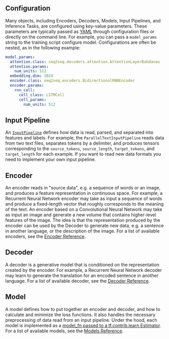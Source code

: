 ## Configuration

Many objects, including Encoders, Decoders, Models, Input Pipelines, and Inference Tasks, are configured using key-value parameters. These parameters are typically passed as [YAML](https://en.wikipedia.org/wiki/YAML) through configuration files or directly on the command line. For example, you can pass a `model_params` string to the training script configure model. Configurations are often be nested, as in the following example:

```yml
model_params:
  attention.class: seq2seq.decoders.attention.AttentionLayerBahdanau
  attention.params:
    num_units: 512
  embedding.dim: 1024
  encoder.class: seq2seq.encoders.BidirectionalRNNEncoder
  encoder.params:
    rnn_cell:
      cell_class: LSTMCell
      cell_params:
        num_units: 512
```

## Input Pipeline

An [`InputPipeline`](https://github.com/google/seq2seq/blob/master/seq2seq/data/input_pipeline.py) defines how data is read, parsed, and separated into features and labels. For example, the `ParallelTextInputPipeline` reads data from two text files, separates tokens by a delimiter, and produces tensors corresponding to the `source_tokens`, `source_length`, `target_tokens`, and `target_length` for each example. If you want to read new data formats you need to implement your own input pipeline.

## Encoder

An encoder reads in "source data", e.g. a sequence of words or an image, and produces a feature representation in continuous space. For example, a Recurrent Neural Network encoder may take as input a sequence of words and produce a fixed-length vector that roughly corresponds to the meaning of the text. An encoder based on a Convolutional Neural Network may take as input an image and generate a new volume that contains higher-level features of the image. The idea is that the representation produced by the encoder can be used by the Decoder to generate new data, e.g. a sentence in another language, or the description of the image. For a list of available encoders, see the [Encoder Reference](encoders/).


## Decoder

A decoder is a generative model that is conditioned on the representation created by the encoder. For example, a Recurrent Neural Network decoder may learn to generate the translation for an encoded sentence in another language. For a list of available decoder, see the [Decoder Reference](decoders/).


## Model

A model defines how to put together an encoder and decoder, and how to calculate and minimize the loss functions. It also handles the necessary preprocessing of data read from an input pipeline. Under the hood, each model is implemented as a [model_fn passed to a tf.contrib.learn Estimator](https://www.tensorflow.org/api_docs/python/tf/contrib/learn/Estimator). For a list of available models, see the [Models Reference](models/).

